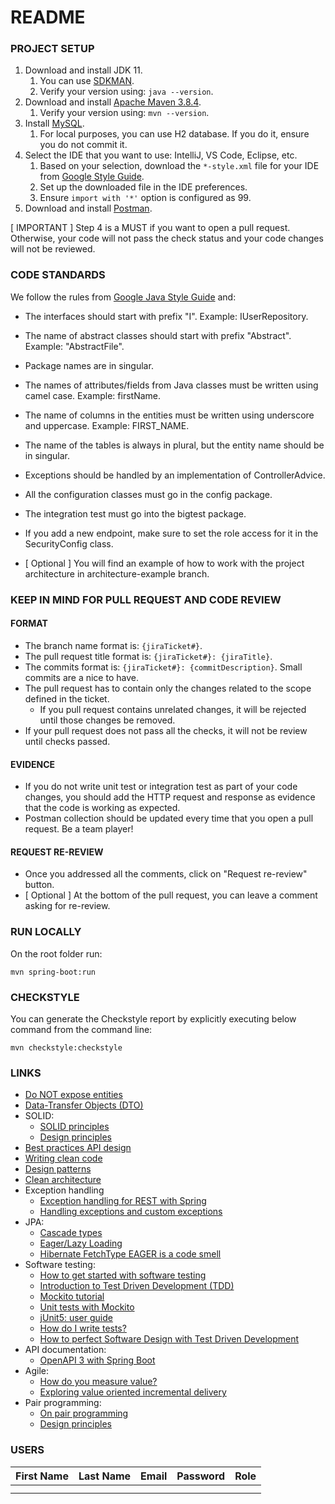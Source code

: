 # README

### PROJECT SETUP

1. Download and install JDK 11.
    1. You can use [SDKMAN](https://sdkman.io/install).
    2. Verify your version using: `java --version`.
2. Download and install [Apache Maven 3.8.4](https://maven.apache.org/download.cgi).
    1. Verify your version using: `mvn --version`.
3. Install [MySQL](https://dev.mysql.com/doc/refman/8.0/en/installing.html).
    1. For local purposes, you can use H2 database. If you do it, ensure you do not commit it.
4. Select the IDE that you want to use: IntelliJ, VS Code, Eclipse, etc.
    1. Based on your selection, download the `*-style.xml` file for your IDE
       from [Google Style Guide](https://github.com/google/styleguide).
    2. Set up the downloaded file in the IDE preferences.
    3. Ensure `import with '*'` option is configured as 99.
5. Download and install [Postman](https://www.postman.com/downloads/).

[ IMPORTANT ] Step 4 is a MUST if you want to open a pull request. Otherwise, your code will not
pass the check status and your code changes will not be reviewed.

### CODE STANDARDS

We follow the rules
from [Google Java Style Guide](https://google.github.io/styleguide/javaguide.html) and:

- The interfaces should start with prefix "I". Example: IUserRepository.
- The name of abstract classes should start with prefix "Abstract". Example: "AbstractFile".
- Package names are in singular.
- The names of attributes/fields from Java classes must be written using camel case. Example:
  firstName.
- The name of columns in the entities must be written using underscore and uppercase. Example:
  FIRST_NAME.
- The name of the tables is always in plural, but the entity name should be in singular.
- Exceptions should be handled by an implementation of ControllerAdvice.
- All the configuration classes must go in the config package.
- The integration test must go into the bigtest package.
- If you add a new endpoint, make sure to set the role access for it in the SecurityConfig class.

- [ Optional ] You will find an example of how to work with the project architecture in
  architecture-example branch.

### KEEP IN MIND FOR PULL REQUEST AND CODE REVIEW

#### FORMAT

- The branch name format is: `{jiraTicket#}`.
- The pull request title format is: `{jiraTicket#}: {jiraTitle}`.
- The commits format is: `{jiraTicket#}: {commitDescription}`. Small commits are a nice to have.
- The pull request has to contain only the changes related to the scope defined in the ticket.
    - If you pull request contains unrelated changes, it will be rejected until those changes be
      removed.
- If your pull request does not pass all the checks, it will not be review until checks passed.

#### EVIDENCE

- If you do not write unit test or integration test as part of your code changes, you should add the
  HTTP request and response as evidence that the code is working as expected.
- Postman collection should be updated every time that you open a pull request. Be a team player!

#### REQUEST RE-REVIEW

- Once you addressed all the comments, click on "Request re-review" button.
- [ Optional ] At the bottom of the pull request, you can leave a comment asking for re-review.

### RUN LOCALLY

On the root folder run:

```
mvn spring-boot:run
```

### CHECKSTYLE

You can generate the Checkstyle report by explicitly executing below command from the command line:

```
mvn checkstyle:checkstyle
```

### LINKS

- [Do NOT expose entities](https://thorben-janssen.com/dont-expose-entities-in-api/)
- [Data-Transfer Objects (DTO)](https://dzone.com/articles/dtos)
- SOLID:
    - [SOLID principles](http://www.blackwasp.co.uk/SOLIDPrinciples.aspx)
    - [Design principles](https://www.oodesign.com/design-principles.html)
- [Best practices API design](https://docs.microsoft.com/en-us/azure/architecture/best-practices/api-design)
- [Writing clean code](https://github.com/jnguyen095/clean-code/blob/master/Clean.Code.A.Handbook.of.Agile.Software.Craftsmanship.pdf)
- [Design patterns](https://refactoring.guru/design-patterns)
- [Clean architecture](https://github.com/GunterMueller/Books-3/blob/master/Clean%20Architecture%20A%20Craftsman%20Guide%20to%20Software%20Structure%20and%20Design.pdf)
- Exception handling
    - [Exception handling for REST with Spring](https://www.baeldung.com/exception-handling-for-rest-with-spring)
    - [Handling exceptions and custom exceptions](https://www.javadevjournal.com/spring/exception-handling-for-rest-with-spring/)
- JPA:
    - [Cascade types](https://www.baeldung.com/jpa-cascade-types)
    - [Eager/Lazy Loading](https://www.baeldung.com/hibernate-lazy-eager-loading)
    - [Hibernate FetchType EAGER is a code smell](https://vladmihalcea.com/eager-fetching-is-a-code-smell)
- Software testing:
    - [How to get started with software testing](https://medium.com/@netxm/how-to-get-started-with-software-testing-9fa1ce4f2a64)
    - [Introduction to Test Driven Development (TDD)](https://medium.com/hackernoon/introduction-to-test-driven-development-tdd-61a13bc92d92)
    - [Mockito tutorial](https://www.baeldung.com/mockito-series)
    - [Unit tests with Mockito](https://www.vogella.com/tutorials/Mockito/article.html)
    - [jUnit5: user guide](https://junit.org/junit5/docs/current/user-guide/#overview)
    - [How do I write tests?](https://blog.devgenius.io/how-do-i-write-tests-17640185171c)
    - [How to perfect Software Design with Test Driven Development](https://www.youtube.com/watch?v=ln4WnxX-wrw&ab_channel=ContinuousDelivery)
- API documentation:
    - [OpenAPI 3 with Spring Boot](https://springdoc.org/)
- Agile:
    - [How do you measure value?](https://www.thoughtworks.com/insights/blog/how-do-you-measure-value)
    - [Exploring value oriented incremental delivery](https://www.thoughtworks.com/insights/blog/exploring-value-oriented-incremental-delivery)
- Pair programming:
    - [On pair programming](https://martinfowler.com/articles/on-pair-programming.html)
    - [Design principles](https://www.oodesign.com/design-principles.html)

### USERS

| First Name | Last Name | Email | Password | Role |
|------------|-----------|-------|----------|------|
|            |           |       |          |      |
|            |           |       |          |      |
